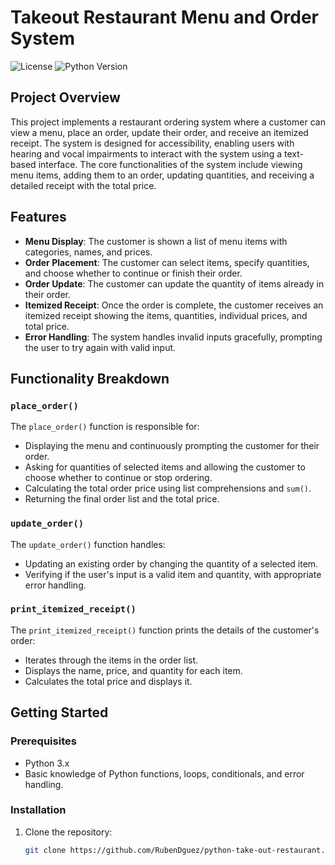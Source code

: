 # Takeout Restaurant Menu and Order System

![License](https://img.shields.io/badge/license-MIT-blue?style=for-the-badge)
![Python Version](https://img.shields.io/badge/python-3.x-blue?style=for-the-badge)

## Project Overview
This project implements a restaurant ordering system where a customer can view a menu, place an order, update their order, and receive an itemized receipt. The system is designed for accessibility, enabling users with hearing and vocal impairments to interact with the system using a text-based interface. The core functionalities of the system include viewing menu items, adding them to an order, updating quantities, and receiving a detailed receipt with the total price.

## Features
- **Menu Display**: The customer is shown a list of menu items with categories, names, and prices.
- **Order Placement**: The customer can select items, specify quantities, and choose whether to continue or finish their order.
- **Order Update**: The customer can update the quantity of items already in their order.
- **Itemized Receipt**: Once the order is complete, the customer receives an itemized receipt showing the items, quantities, individual prices, and total price.
- **Error Handling**: The system handles invalid inputs gracefully, prompting the user to try again with valid input.

## Functionality Breakdown

### `place_order()`
The `place_order()` function is responsible for:
- Displaying the menu and continuously prompting the customer for their order.
- Asking for quantities of selected items and allowing the customer to choose whether to continue or stop ordering.
- Calculating the total order price using list comprehensions and `sum()`.
- Returning the final order list and the total price.

### `update_order()`
The `update_order()` function handles:
- Updating an existing order by changing the quantity of a selected item.
- Verifying if the user's input is a valid item and quantity, with appropriate error handling.

### `print_itemized_receipt()`
The `print_itemized_receipt()` function prints the details of the customer's order:
- Iterates through the items in the order list.
- Displays the name, price, and quantity for each item.
- Calculates the total price and displays it.

## Getting Started

### Prerequisites
- Python 3.x
- Basic knowledge of Python functions, loops, conditionals, and error handling.

### Installation
1. Clone the repository:
   ```bash
   git clone https://github.com/RubenDguez/python-take-out-restaurant.git
